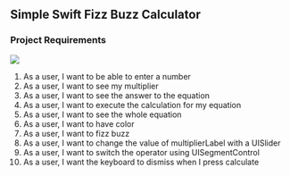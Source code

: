 ## Simple Swift Fizz Buzz Calculator ##
### Project Requirements ###

<a href="url"><img src="https://cloud.githubusercontent.com/assets/2372619/5175183/2a36d546-73ed-11e4-91fd-a97d3229bdcf.png"></a>

1. As a user, I want to be able to enter a number
2. As a user, I want to see my multiplier
3. As a user, I want to see the answer to the equation
4. As a user, I want to execute the calculation for my equation
5. As a user, I want to see the whole equation
6. As a user, I want to have color
7. As a user, I want to fizz buzz
8. As a user, I want to change the value of multiplierLabel with a UISlider
9. As a user, I want to switch the operator using UISegmentControl
10. As a user, I want the keyboard to dismiss when I press calculate